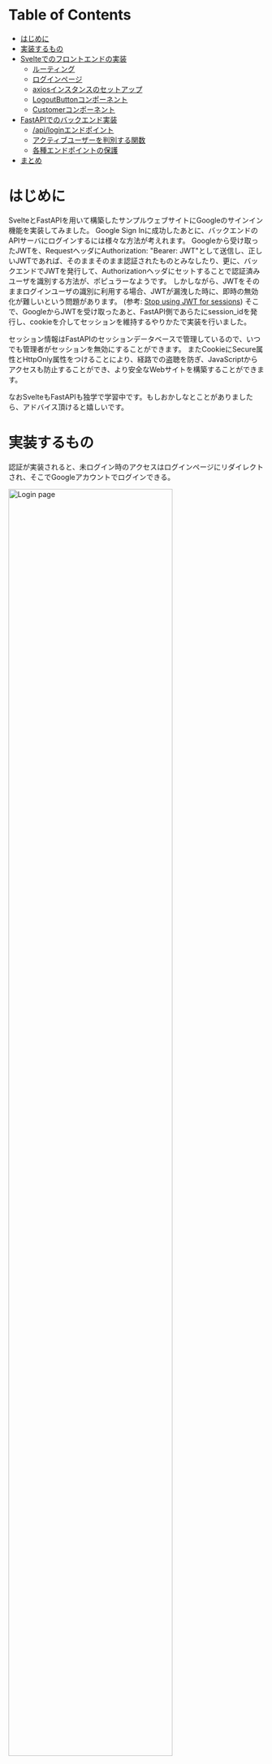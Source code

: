 Table of Contents
=================

* [はじめに](#はじめに)
* [実装するもの](#実装するもの)
* [Svelteでのフロントエンドの実装](#svelteでのフロントエンドの実装)
   * [ルーティング](#ルーティング)
   * [ログインページ](#ログインページ)
   * [axiosインスタンスのセットアップ](#axiosインスタンスのセットアップ)
   * [LogoutButtonコンポーネント](#logoutbuttonコンポーネント)
   * [Customerコンポーネント](#customerコンポーネント)
* [FastAPIでのバックエンド実装](#fastapiでのバックエンド実装)
   * [/api/loginエンドポイント](#apiloginエンドポイント)
   * [アクティブユーザーを判別する関数](#アクティブユーザーを判別する関数)
   * [各種エンドポイントの保護](#各種エンドポイントの保護)
* [まとめ](#まとめ)

# はじめに

SvelteとFastAPIを用いて構築したサンプルウェブサイトにGoogleのサインイン機能を実装してみました。
Google Sign Inに成功したあとに、バックエンドのAPIサーバにログインするには様々な方法が考えれます。
Googleから受け取ったJWTを、RequestヘッダにAuthorization: "Bearer: JWT"として送信し、正しいJWTであれば、そのままそのまま認証されたものとみなしたり、更に、バックエンドでJWTを発行して、Authorizationヘッダにセットすることで認証済みユーザを識別する方法が、ポピュラーなようです。
しかしながら、JWTをそのままログインユーザの識別に利用する場合、JWTが漏洩した時に、即時の無効化が難しいという問題があります。
(参考: [Stop using JWT for sessions](http://cryto.net/~joepie91/blog/2016/06/13/stop-using-jwt-for-sessions/))
そこで、GoogleからJWTを受け取ったあと、FastAPI側であらたにsession_idを発行し、cookieを介してセッションを維持するやりかたで実装を行いました。

セッション情報はFastAPIのセッションデータベースで管理しているので、いつでも管理者がセッションを無効にすることができます。
またCookieにSecure属性とHttpOnly属性をつけることにより、経路での盗聴を防ぎ、JavaScriptからアクセスも防止することができ、より安全なWebサイトを構築することができます。

なおSvelteもFastAPIも独学で学習中です。もしおかしなとことがありましたら、アドバイス頂けると嬉しいです。

# 実装するもの

認証が実装されると、未ログイン時のアクセスはログインページにリダイレクトされ、そこでGoogleアカウントでログインできる。

<a href="https://raw.githubusercontent.com/ktaka-ccmp/react-api-oauth2-example/master/images/AuthLogin3-2.png"
target="_blank">
<img src="https://raw.githubusercontent.com/ktaka-ccmp/react-api-oauth2-example/master/images/AuthLogin3-2.png"
width="80%" alt="Login page" title="Login page">
</a>

Customerページは、認証に成功した場合にのみ表示することができます。

<a href="https://raw.githubusercontent.com/ktaka-ccmp/react-api-oauth2-example/master/images/AuthCustomer.png"
target="_blank">
<img src="https://raw.githubusercontent.com/ktaka-ccmp/react-api-oauth2-example/master/images/AuthCustomer.png"
width="80%" alt="Customer page for authenticated users" title="Customer page for authenticated users">
</a>

FastAPIではSwagger UIによるドキュメントページが自動生成されます。

<a href="https://raw.githubusercontent.com/ktaka-ccmp/react-api-oauth2-example/master/images/fastapi01.png"
target="_blank">
<img src="https://raw.githubusercontent.com/ktaka-ccmp/react-api-oauth2-example/master/images/fastapi01.png"
width="80%" alt="FastAPI OpenAPI doc page" title="FastAPI OpenAPI doc page">
</a>

# Svelteでのフロントエンドの実装

Svelteをフロントエンドを実装します。バックエンドからcustomerデータを取得しテーブル表示するページに、Google OAuth2を利用した認証機能を実装します。

Google Sign Inに成功し、取得したJWTをバックエンドのAPIサーバに送信します。
バックエンド側は、JWTをベリファイしユーザーアカウントを作成し、session_idをcookieにセットしてレスポンスを返信します。
これ以降、バックエンドにリクエストを送る際には、常にcookieにsession_idをセットして、リクエストを送信します。

実装したコードは以下のレポジトリにあります。

* [https://github.com/ktaka-ccmp/react-api-oauth2-example/tree/master/google-oauth/frontend-svelte](https://github.com/ktaka-ccmp/react-api-oauth2-example/tree/master/google-oauth/frontend-svelte)

ログイン機能の実装ポイントについて以下に説明します。

## ルーティング

* svelete-routingを利用します。
* **/customer**はCustomerコンポーネントを表示します。
* **/login**はLoginPageコンポーネントを表示します。

App.svelte
```
<script>
  import { Router, Link, Route } from "svelte-routing";
  import Top from "./components/Top.svelte";
  import Customer from "./components/Customer.svelte";
  import NoMatch from "./components/NoMatch.svelte";
  import LoginPage from "./components/LoginPage.svelte";

  export let url = "";
</script>

<div class="container-sm">
  <Router {url}>
    <nav>
      <table class="table-borderless table-responsive">
        <tbody>
          <tr><td><Link to="/">Top</Link></td></tr>
          <tr><td><Link to="/customer">Customer</Link></td></tr>
        </tbody>
      </table>
    </nav>

    <div>
      <Route path="/"><Top /></Route>
      <Route path="/customer"><Customer /></Route>
      <Route path="/login"><LoginPage /></Route>
      <Route path="*"><NoMatch /></Route>
    </div>
  </Router>
</div>
```

## ログインページ

* GoogleのSign Inボタンを表示します。
* OneTapインターフェースも表示します。
* GoogleでSign In後に、コールバックファンクションbackendAuthを呼び出します。
* backendAuthで、Google Sign Inで得られたレスポンスをhttp://localhost/api/login に送信します。レスポンスにはJWTトークンが含まれます。
* バックエンドでのログインが成功した場合、**/login** の直前にいたページにリダイレクトします。
* バックエンドでのログインに失敗した場合、後述のapiAxios.interceptorのエラー処理が行われます。すなわち、もう一度**/login** ページにリダイレクトされます。

LoginPage.svelte
```
<script>
  import { onMount } from "svelte";
  import { apiAxios } from "../lib/apiAxios";
  import { useLocation, navigate } from "svelte-routing";

  let location = useLocation();
  let origin = $location.state?.from;

  const backendAuth = (response) => {
    const data = JSON.stringify(response, null, 2);

    apiAxios
      .post(`/api/login/`, data)
      .then((res) => {
        navigate(origin, { replace: true });
      });
  };

  onMount(() => {

    google.accounts.id.initialize({
      /* global google */
      client_id: import.meta.env.VITE_APP_GOOGLE_OAUTH2_CLIENT_ID,
      callback: (r) => backendAuth(r),
      ux_mode: "popup",
    });

    google.accounts.id.renderButton(document.getElementById("signInDiv"), {
      theme: "filled_blue",
      size: "large",
      shape: "circle",
    });

    google.accounts.id.prompt();
  });
</script>

<main>
  <h2>Login page</h2>
  <div id="signInDiv"></div>
</main>
```

## axiosインスタンスのセットアップ

* **withCredentials: true**をセットすることにより、axiosはcookieを送信するようになります。
* axiosのinterceptorsで、error処理を行います。バックエンドから**401 Unauthorized**、**403 Forbidden** が返ってきた場合、/loginへリダイレクトします。

apiAxios.js
```
import axios from "axios";
import { navigate } from "svelte-routing";

export const apiAxios = axios.create({
  baseURL: `${import.meta.env.VITE_APP_API_SERVER}`,
  withCredentials: true,
});

apiAxios.interceptors.response.use(
  (response) => {
    return response;
  },
  (error) => {
    if (error.response.status === 401 || error.response.status === 403) {
        console.log(
        "apiAxios failed. Redirecting to /login... from",
        location.pathname
      );
      navigate("/login", { state: { from: location.pathname }, replace: true });
    }
    return Promise.reject(error);
  }
);
```

## LogoutButtonコンポーネント

* Logoutボタンを表示するコンポーネントです。
* onMount時に、バックエンドサーバにアクセスし、ログインしているユーザーのユーザー情報を取得します。
* cookieにsession_idが無い場合、すなわち未ログインの場合にはユーザー情報に失敗し、apiAxios.interceptorのエラー処理により、**/login** ページにリダイレクトされます。

```
<script>
  import { onMount } from "svelte";
  import { apiAxios } from "../lib/apiAxios.js";

  let user;

  onMount(() => {
    console.log("Logout Component Mounted");
    getUser();
  });

  const handleLogout = () => {
    user = null;
    apiAxios
      .get(`/api/logout/`)
      .then((res) => {
        console.log("backendLogout", res);
        getUser();
      })
      .catch((error) => console.log("Logout failed: ", error));
  };

  const getUser = () => {
    apiAxios
      .get(`/api/user/`)
      .then((res) => {
        user = res.data;
        console.log("getUser: user:", user);
      })
      .catch((error) => console.log("getUser faild: ", error.response));
  };

  const onLogout = handleLogout;
</script>

<div>
  Authenticated as {user?.username} &nbsp;
  <button type="button" on:click={onLogout}>Sign Out</button>
</div>
```

## Customerコンポーネント

* バックエンドサーバからデータを取得し、テーブル表示するコンポーネント。
* **LogoutButton** コンポーネントがページ内に配置されているので、未ログインの場合には、**/login** ページにリダイレクトされる。

```
<script>
  import { onMount } from "svelte";
  import { apiAxios } from "../lib/apiAxios";
  import LogoutButton from "./LogoutButton.svelte";

  let customers = [];

  const getCustomers = async () => {
    await apiAxios
      .get(`/api/customer/`)
      .then((res) => {
        customers = res.data.results;
      })
      .catch((error) => {
        console.log(error);
      });
  };

  onMount(async () => {
    getCustomers();
  });
</script>

<LogoutButton />

<h2>This is Customer.</h2>

{#await customers}
  <p>Loading ...</p>
{:then customers}
  <div class="table-responsive">
    <table class="table table-bordered table-hover table-striped">
      <thead class="table-light">
        <tr>
          <th>id</th>
          <th>name</th>
          <th>email</th>
        </tr>
      </thead>
      <tbody>
        {#each customers as cs}
          <tr>
            <td>{cs.id}</td>
            <td>{cs.name}</td>
            <td>{cs.email}</td>
          </tr>
        {/each}
      </tbody>
    </table>
  </div>
{/await}
```

# FastAPIでのバックエンド実装

FastAPIを使用して、バックエンドのAPIサーバを実装します。
フロントエンドから受け取ったJWTのVerifyに成功した場合、ログインユーザーのsession_idを発行しセッションデータベースに登録します。
作成したsession_idをcookieにセットし、レスポンスを送信します。
受け取ったJWTに対応するユーザーがデータベースに存在しない場合、あらたにユーザーを作成します。

認証で保護されたエンドポイントへのリクエストを受け取った場合、cookieにセットされたsession_idとセッションデータベースを照合し、有効なセッション情報が存在している場合のみ、要求されたデータを返信します。

実装したコードは以下のレポジトリにあります。

* [https://github.com/ktaka-ccmp/react-api-oauth2-example/tree/master/google-oauth/backend-fastapi](https://github.com/ktaka-ccmp/react-api-oauth2-example/tree/master/google-oauth/backend-fastapi)

ログイン機能の実装ポイントについて以下に説明します。

## /api/loginエンドポイント

* フロントエンドからJWTを受け取り、[verify](https://github.com/googleapis/google-auth-library-python/blob/main/google/oauth2/id_token.py#L107)します。verifyにはgoogleのエンドポイントから取得した公開証明書を使います。
* verifyに成功すると、JWT内のemailアドレスを用いusername="emailアドレス"、email="emailアドレス"として、ユーザーデータベースにユーザーを登録します。
* 作成したユーザーの情報と新に作成したsession_idをセッションデータベースに登録します。
* cookieにsession_idをセットし、レスポンスを返します。

auth/auth.py
```
async def VerifyToken(jwt: str):
    try:
        idinfo = id_token.verify_oauth2_token(
            jwt,
            requests.Request(),
            settings.google_oauth2_client_id)
    except ValueError:
        print("Error: Failed to validate JWT token with GOOGLE_OAUTH2_CLIENT_ID=" + settings.google_oauth2_client_id +".")
        return None

    print("idinfo: ", idinfo)
    return idinfo

@router.post("/login")
async def login(request: Request, response: Response, ds: Session = Depends(get_db), cs: Session = Depends(get_cache)):
    body = await request.body()
    jwt = json.loads(body)["credential"]
    if jwt == None:
        return  Response("Error: No JWT found")
    print("JWT token: " + jwt)

    idinfo = await VerifyToken(jwt)
    if not idinfo:
        print("Error: Failed to validate JWT token")
        return  Response("Error: Failed to validate JWT token")

    user = await GetOrCreateUser(idinfo, ds)

    if user:
        user_dict = get_user_by_name(user.name, ds)
        if not user_dict:
            raise HTTPException(status_code=HTTP_500_INTERNAL_SERVER_ERROR, detail="Error: User not exist in User table in DB.")
        user = UserBase(**user_dict)
        session_id = create_session(user, cs)
        response.set_cookie(
            key="session_id",
            value=session_id,
            httponly=True,
            max_age=1800,
            expires=1800,
        )
    else:
        return Response("Error: Auth failed")
    return {"Authenticated_as": user.name}
```

## アクティブユーザーを判別する関数

* FastAPIが受け取ったリクエストのCookieからsession_idを取り出し、セッションデータベース内のエントリと一致すればログイン済みとみなす。
* **get_current_active_user** で、disabledのフラグが立っていないか判別している。
* **get_admin_user** で、adminのフラグが立っているかどうか判別している。

auth/auth.py
```
async def get_current_user(ds: Session = Depends(get_db), cs: Session = Depends(get_cache), session_id: str = Depends(oauth2_scheme)):
    if not session_id:
        return None

    session = get_session_by_session_id(session_id, cs)
    if not session:
        return None

    username = session["name"]
    user_dict = get_user_by_name(username, ds)
    user=UserBase(**user_dict)

    if not user:
        raise HTTPException(
            status_code=status.HTTP_401_UNAUTHORIZED,
            detail="Invalid authentication credentials",
        )
    return user

async def get_current_active_user(current_user: User = Depends(get_current_user)):
    if not current_user:
        raise HTTPException(status_code=HTTP_401_UNAUTHORIZED, detail="NotAuthenticated")
    if current_user.disabled:
        raise HTTPException(status_code=HTTP_403_FORBIDDEN, detail="Inactive user")
    return current_user

async def get_admin_user(current_user: User = Depends(get_current_active_user)):
    print("CurrentUser: ", current_user)
    if not current_user.admin:
        raise HTTPException(status_code=HTTP_403_FORBIDDEN, detail="Admin Privilege Required")
    return current_user
```

## 各種エンドポイントの保護

* Depends(get_current_active_user) により、**(/api)/user/** エンドポイントはログインユーザーのみがアクセスできる。

auth/auth.py
```
@router.get("/user/")
async def get_user(user: UserBase = Depends(get_current_active_user)):
    return {"username": user.name, "email": user.email,}
```

* **customer/customer.py** で定義されたルートは**dependencies=[Depends(auth.auth.get_current_active_user)]** により、認証済みユーザーのみがアクセスできる。
* **admin/user.py** で定義されたルートは**dependencies=[Depends(auth.auth.get_admin_user)]** により、Adminユーザーのみがアクセスできる。

main.py
```
import admin.debug, admin.user, auth.auth, auth.debug
import customer.customer

app = FastAPI()

app.include_router(
    customer.customer.router,
    prefix="/api",
    tags=["CustomerForAuthenticatedUser"],
    dependencies=[Depends(auth.auth.get_current_active_user)],
)

app.include_router(
    admin.user.router,
    prefix="/api",
    tags=["AdminOnly"],
    dependencies=[Depends(auth.auth.get_admin_user)],
)
```

# まとめ

SvelteとFastAPIを用いて構築したサンプルウェブサイトにGoogleのサインイン機能を実装してみました。
、GoogleからJWTを受け取ったあと、FastAPI側であらたにsession_idを発行し、cookieを介してセッションを維持するやりかたで実装を行いました。
セッション情報はFastAPIのセッションデータベースで管理しているので、いつでも管理者がセッションを無効にすることができます。
またCookieにSecure属性とHttpOnly属性をつけることにより、経路での盗聴を防ぎ、JavaScriptからアクセスも防止することができ、より安全なWebサイトを構築することができます。
